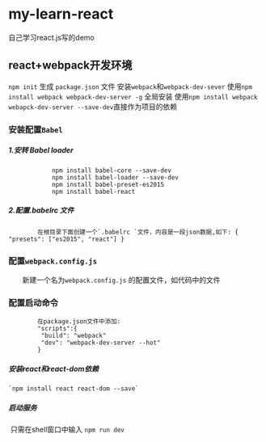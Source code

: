 # my-learn-react
自己学习react.js写的demo
## react+webpack开发环境
  `npm init` 生成 `package.json` 文件
  安装`webpack`和`webpack-dev-sever`
  使用`npm install webpack webpack-dev-server -g` 全局安装
  使用`npm install webpack webapck-dev-server --save-dev`直接作为项目的依赖
### 安装配置`Babel`
##### 1.安转 Babel loader
```
            npm install babel-core --save-dev
            npm install babel-loader --save-dev
            npm install babel-preset-es2015
            npm install babel-react
```
##### 2.配置.babelrc 文件<br>
            在根目录下面创建一个`.babelrc `文件，内容是一段json数据,如下: { "presets": ["es2015", "react"] }
### 配置`webpack.config.js`
        新建一个名为`webpack.config.js` 的配置文件，如代码中的文件
### 配置启动命令
```
        在package.json文件中添加:
        "scripts":{
         "build": "webpack"
         "dev": "webpack-dev-server --hot"
        }
 ```
##### 安装react和react-dom依赖
    `npm install react react-dom --save`
##### 启动服务
  只需在shell窗口中输入 ` npm run dev `
